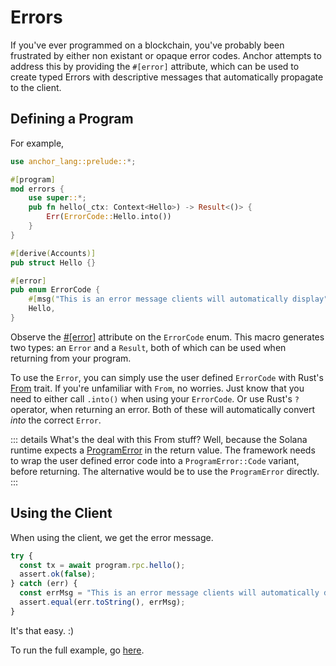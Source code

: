 # Errors

If you've ever programmed on a blockchain, you've probably been frustrated by
either non existant or opaque error codes. Anchor attempts to address this by
providing the `#[error]` attribute, which can be used to create typed Errors with
descriptive messages that automatically propagate to the client.

## Defining a Program

For example,

```rust
use anchor_lang::prelude::*;

#[program]
mod errors {
    use super::*;
    pub fn hello(_ctx: Context<Hello>) -> Result<()> {
        Err(ErrorCode::Hello.into())
    }
}

#[derive(Accounts)]
pub struct Hello {}

#[error]
pub enum ErrorCode {
    #[msg("This is an error message clients will automatically display")]
    Hello,
}
```

Observe the [#[error]](https://docs.rs/anchor-lang/latest/anchor_lang/attr.error.html) attribute on the `ErrorCode` enum. This macro generates two types: an `Error` and a `Result`, both of which can be used when returning from your program.

To use the `Error`, you can simply use the user defined `ErrorCode` with Rust's [From](https://doc.rust-lang.org/std/convert/trait.From.html) trait. If you're unfamiliar with `From`, no worries. Just know that you need to either call
`.into()` when using your `ErrorCode`. Or use Rust's `?` operator, when returning an error.
Both of these will automatically convert *into* the correct `Error`.

::: details
What's the deal with this From stuff? Well, because the Solana runtime expects a [ProgramError](https://docs.rs/solana-program/1.5.5/solana_program/program_error/enum.ProgramError.html) in the return value. The framework needs to wrap the user defined error code into a
`ProgramError::Code` variant, before returning. The alternative would be to use the
`ProgramError` directly.
:::

## Using the Client

When using the client, we get the error message.

```javascript
try {
  const tx = await program.rpc.hello();
  assert.ok(false);
} catch (err) {
  const errMsg = "This is an error message clients will automatically display";
  assert.equal(err.toString(), errMsg);
}
```

It's that easy. :)

To run the full example, go [here](https://github.com/project-serum/anchor/tree/master/examples/errors).

